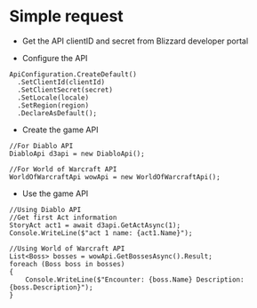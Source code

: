 # Simple request

* Get the API clientID and secret from Blizzard developer portal

* Configure the API
```
ApiConfiguration.CreateDefault()
  .SetClientId(clientId)
  .SetClientSecret(secret)
  .SetLocale(locale)
  .SetRegion(region)
  .DeclareAsDefault();
```

* Create the game API
```  
//For Diablo API
DiabloApi d3api = new DiabloApi();

//For World of Warcraft API
WorldOfWarcraftApi wowApi = new WorldOfWarcraftApi();
```  

* Use the game API
```  
//Using Diablo API
//Get first Act information
StoryAct act1 = await d3api.GetActAsync(1);
Console.WriteLine($"act 1 name: {act1.Name}");

//Using World of Warcraft API
List<Boss> bosses = wowApi.GetBossesAsync().Result;
foreach (Boss boss in bosses)
{
	Console.WriteLine($"Encounter: {boss.Name} Description: {boss.Description}");
}

```
